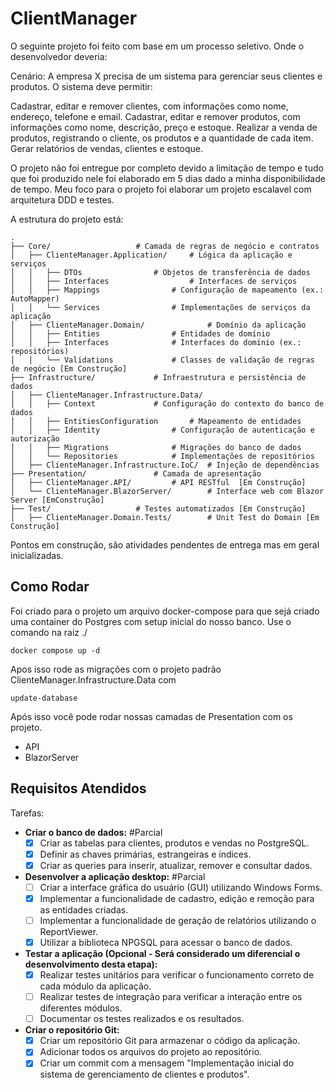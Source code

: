 ﻿# ClientManager


O seguinte projeto foi feito com base em um processo seletivo. Onde o desenvolvedor deveria:

Cenário: A empresa X precisa de um sistema para gerenciar seus clientes e produtos. O sistema deve permitir:

Cadastrar, editar e remover clientes, com informações como nome, endereço, telefone e email.
Cadastrar, editar e remover produtos, com informações como nome, descrição, preço e estoque.
Realizar a venda de produtos, registrando o cliente, os produtos e a quantidade de cada item.
Gerar relatórios de vendas, clientes e estoque.

O projeto não foi entregue por completo devido a limitação de tempo e tudo que foi produzido nele foi elaborado em 5 dias dado a minha disponibilidade de tempo.
Meu foco para o projeto foi elaborar um projeto escalavel com arquitetura DDD e testes.

A estrutura do projeto está:
```plaintext
.
├── Core/					# Camada de regras de negócio e contratos
│   ├── ClienteManager.Application/		# Lógica da aplicação e serviços
│   │   ├── DTOs				# Objetos de transferência de dados
│   │   ├── Interfaces			        # Interfaces de serviços
│   │   ├── Mappings				# Configuração de mapeamento (ex.: AutoMapper)
│   │   └── Services				# Implementações de serviços da aplicação
│   ├── ClienteManager.Domain/		        # Domínio da aplicação
│   │   ├── Entities				# Entidades de domínio
│   │   ├── Interfaces				# Interfaces do domínio (ex.: repositórios)
│   │   └── Validations				# Classes de validação de regras de negócio [Em Construção]
├── Infrastructure/				# Infraestrutura e persistência de dados
│   ├── ClienteManager.Infrastructure.Data/		
│   │   ├── Context				# Configuração do contexto do banco de dados
│   │   ├── EntitiesConfiguration		# Mapeamento de entidades
│   │   ├── Identity				# Configuração de autenticação e autorização
│   │   ├── Migrations				# Migrações do banco de dados
│   │   └── Repositories			# Implementações de repositórios
│   ├── ClienteManager.Infrastructure.IoC/	# Injeção de dependências
├── Presentation/				# Camada de apresentação
│   ├── ClienteManager.API/			# API RESTful  [Em Construção]
│   └── ClienteManager.BlazorServer/		# Interface web com Blazor Server [EmConstrução]
├── Test/					# Testes automatizados [Em Construção]
│   ├── ClienteManager.Domain.Tests/		# Unit Test do Domain [Em Construção]
```
Pontos em construção, são atividades pendentes de entrega mas em geral inicializadas.                

## Como Rodar

Foi criado para o projeto um arquivo docker-compose para que sejá criado uma container do Postgres com setup inicial do nosso banco.
Use o comando na raiz ./ 

`docker compose up -d`

Apos isso rode as migrações com o projeto padrão ClienteManager.Infrastructure.Data com

`update-database`

Após isso você pode rodar nossas camadas de Presentation com os projeto.

- API
- BlazorServer

## Requisitos Atendidos

Tarefas:

- **Criar o banco de dados:**   #Parcial
  - [x] Criar as tabelas para clientes, produtos e vendas no PostgreSQL.
  - [x] Definir as chaves primárias, estrangeiras e índices.
  - [x] Criar as queries para inserir, atualizar, remover e consultar dados.

- **Desenvolver a aplicação desktop:** #Parcial
  - [ ] Criar a interface gráfica do usuário (GUI) utilizando Windows Forms.
  - [x] Implementar a funcionalidade de cadastro, edição e remoção para as entidades criadas.
  - [ ] Implementar a funcionalidade de geração de relatórios utilizando o ReportViewer.
  - [x] Utilizar a biblioteca NPGSQL para acessar o banco de dados.

- **Testar a aplicação (Opcional - Será considerado um diferencial o desenvolvimento desta etapa):**
  - [x] Realizar testes unitários para verificar o funcionamento correto de cada módulo da aplicação.
  - [ ] Realizar testes de integração para verificar a interação entre os diferentes módulos.
  - [ ] Documentar os testes realizados e os resultados.

- **Criar o repositório Git:**
  - [x] Criar um repositório Git para armazenar o código da aplicação.
  - [x] Adicionar todos os arquivos do projeto ao repositório.
  - [x] Criar um commit com a mensagem "Implementação inicial do sistema de gerenciamento de clientes e produtos".
